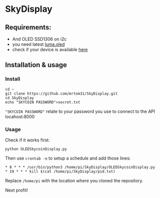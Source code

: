 # SkyDisplay

## Requirements:
- And OLED SSD1306 on i2c
- you need latest [luma.oled](https://luma-oled.readthedocs.io/en/latest/install.html)
- check if your device is available [here](https://github.com/rm-hull/luma.oled/wiki/Usage-&-Benchmarking)

## Installation & usage
### Install
```
cd ~
git clone https://github.com/mrtom31/SkyDisplay.git
cd SkyDisplay
echo "SKYCOIN PASSWORD">secret.txt
```
`"SKYCOIN PASSWORD"` relate to your password you use to connect to the API locahost:8000

### Usage
Check if it works first:
```
python OLEDSkycoinDisplay.py
```
Then use `crontab -e` to setup a schedule and add those lines:
```
* 8 * * * /usr/bin/python3 /home/pi/SkyDisplay/OLEDSkycoinDisplay.py
* 19 * * * kill $(cat /home/pi/SkyDisplay/pid.txt)
```
Replace `/home/pi` with the location where you cloned the repository.

Next profit!
